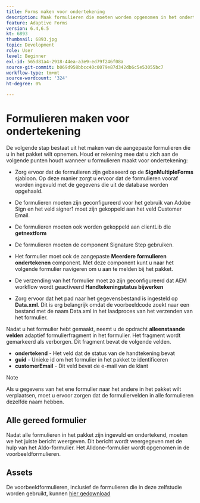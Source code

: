 ```yaml
---
title: Forms maken voor ondertekening
description: Maak formulieren die moeten worden opgenomen in het ondertekeningspakket.
feature: Adaptive Forms
version: 6.4,6.5
kt: 6893
thumbnail: 6893.jpg
topic: Development
role: User
level: Beginner
exl-id: 565d81a4-2918-44ea-a3e9-ed79f246f08a
source-git-commit: b069d958bbcc40c0079e87d342db6c5e53055bc7
workflow-type: tm+mt
source-wordcount: '324'
ht-degree: 0%

---
```


# Formulieren maken voor ondertekening

De volgende stap bestaat uit het maken van de aangepaste formulieren die u in het pakket wilt opnemen. Houd er rekening mee dat u zich aan de volgende punten houdt wanneer u formulieren maakt voor ondertekening:

* Zorg ervoor dat de formulieren zijn gebaseerd op de **SignMultipleForms** sjabloon. Op deze manier zorgt u ervoor dat de formulieren vooraf worden ingevuld met de gegevens die uit de database worden opgehaald.

* De formulieren moeten zijn geconfigureerd voor het gebruik van Adobe Sign en het veld signer1 moet zijn gekoppeld aan het veld Customer Email.
* De formulieren moeten ook worden gekoppeld aan clientLib die **getnextform**
* De formulieren moeten de component Signature Step gebruiken.
* Het formulier moet ook de aangepaste **Meerdere formulieren ondertekenen** component. Met deze component kunt u naar het volgende formulier navigeren om u aan te melden bij het pakket.
* De verzending van het formulier moet zo zijn geconfigureerd dat AEM workflow wordt geactiveerd **Handtekeningstatus bijwerken**
* Zorg ervoor dat het pad naar het gegevensbestand is ingesteld op **Data.xml**. Dit is erg belangrijk omdat de voorbeeldcode zoekt naar een bestand met de naam Data.xml in het laadproces van het verzenden van het formulier.

Nadat u het formulier hebt gemaakt, neemt u de opdracht **alleenstaande velden** adaptief formulierfragment in het formulier. Het fragment wordt gemarkeerd als verborgen. Dit fragment bevat de volgende velden.

* **ondertekend** - Het veld dat de status van de handtekening bevat
* **guid** - Unieke id om het formulier in het pakket te identificeren
* **customerEmail** - Dit veld bevat de e-mail van de klant



>[!NOTE]
>Als u gegevens van het ene formulier naar het andere in het pakket wilt verplaatsen, moet u ervoor zorgen dat de formuliervelden in alle formulieren dezelfde naam hebben.

## Alle gereed formulier

Nadat alle formulieren in het pakket zijn ingevuld en ondertekend, moeten we het juiste bericht weergeven. Dit bericht wordt weergegeven met de hulp van het Aldo-formulier. Het Alldone-formulier wordt opgenomen in de voorbeeldformulieren.

## Assets

De voorbeeldformulieren, inclusief de formulieren die in deze zelfstudie worden gebruikt, kunnen [hier gedownload](assets/forms-for-signing.zip)
